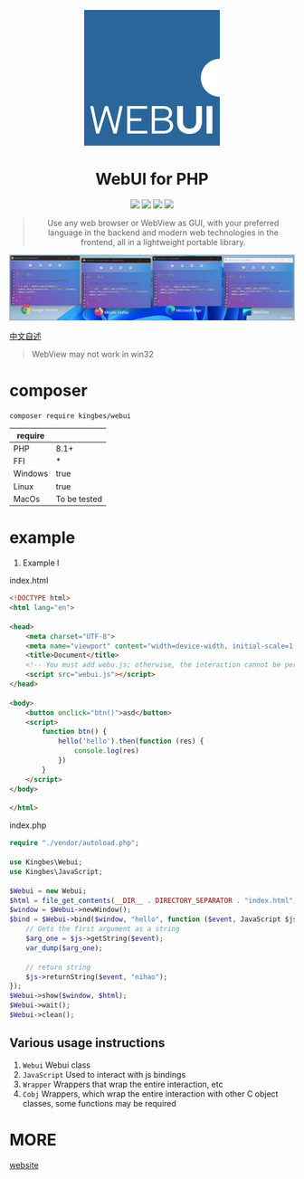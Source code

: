 <div align="center">

![Logo](https://raw.githubusercontent.com/webui-dev/webui-logo/14fd595844f57ce751dfc751297b1468b10de77a/webui_120.svg)

# WebUI for PHP

[build-status]: https://img.shields.io/github/actions/workflow/status/webui-dev/webui/ci.yml?branch=main&style=for-the-badge&logo=githubactions&labelColor=414868&logoColor=C0CAF5
[last-commit]: https://img.shields.io/github/last-commit/webui-dev/webui?style=for-the-badge&logo=github&logoColor=C0CAF5&labelColor=414868
[release-version]: https://img.shields.io/github/v/tag/webui-dev/webui?style=for-the-badge&logo=webtrees&logoColor=C0CAF5&labelColor=414868&color=7664C6
[license]: https://img.shields.io/github/license/webui-dev/webui?style=for-the-badge&logo=opensourcehardware&label=License&logoColor=C0CAF5&labelColor=414868&color=8c73cc

[![][build-status]](https://github.com/webui-dev/webui/actions?query=branch%3Amain)
[![][last-commit]](https://github.com/webui-dev/webui/pulse)
[![][release-version]](https://github.com/webui-dev/webui/releases/latest)
[![][license]](https://github.com/webui-dev/webui/blob/main/LICENSE)

>Use any web browser or WebView as GUI, with your preferred language in the backend and modern web technologies in the frontend, all in a lightweight portable library.

![Screenshot](https://raw.githubusercontent.com/webui-dev/webui-logo/main/screenshot.png)

</div>

[中文自述](/README-zh-CN.md)

> WebView may not work in win32

# composer

```shell
composer require kingbes/webui
```

|  require   |  |
|  ----  | ----  |
|  PHP   | 8.1+  |
|  FFI   | *     |
|  Windows   | true  |
|  Linux   | true     |
|  MacOs   | To be tested     |


# example

1. Example I

index.html

```html
<!DOCTYPE html>
<html lang="en">

<head>
    <meta charset="UTF-8">
    <meta name="viewport" content="width=device-width, initial-scale=1.0">
    <title>Document</title>
    <!-- You must add webu.js; otherwise, the interaction cannot be performed -->
    <script src="webui.js"></script>
</head>

<body>
    <button onclick="btn()">asd</button>
    <script>
        function btn() {
            hello('hello').then(function (res) {
                console.log(res)
            })
        }
    </script>
</body>

</html>
```

index.php

```php
require "./vendor/autoload.php";

use Kingbes\Webui;
use Kingbes\JavaScript;

$Webui = new Webui;
$html = file_get_contents(__DIR__ . DIRECTORY_SEPARATOR . "index.html");
$window = $Webui->newWindow();
$bind = $Webui->bind($window, "hello", function ($event, JavaScript $js) {
    // Gets the first argument as a string
    $arg_one = $js->getString($event);
    var_dump($arg_one);

    // return string
    $js->returnString($event, "nihao");
});
$Webui->show($window, $html);
$Webui->wait();
$Webui->clean();
```

## Various usage instructions

1. `Webui` Webui class
2. `JavaScript` Used to interact with js bindings
3. `Wrapper` Wrappers that wrap the entire interaction, etc
4. `Cobj` Wrappers, which wrap the entire interaction with other C object classes, some functions may be required

# MORE

[website](https://webui.me/)
